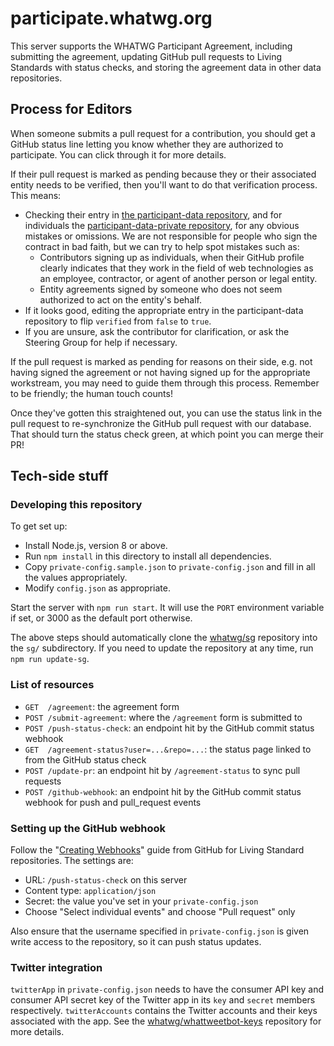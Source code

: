 # participate.whatwg.org

This server supports the WHATWG Participant Agreement, including submitting the agreement, updating GitHub pull requests to Living Standards with status checks, and storing the agreement data in other data repositories.

## Process for Editors

When someone submits a pull request for a contribution, you should get a GitHub status line letting you know whether they are authorized to participate. You can click through it for more details.

If their pull request is marked as pending because they or their associated entity needs to be verified, then you'll want to do that verification process. This means:

- Checking their entry in [the participant-data repository](https://github.com/whatwg/participant-data), and for individuals the [participant-data-private repository](https://github.com/whatwg/participant-data-private), for any obvious mistakes or omissions. We are not responsible for people who sign the contract in bad faith, but we can try to help spot mistakes such as:
  - Contributors signing up as individuals, when their GitHub profile clearly indicates that they work in the field of web technologies as an employee, contractor, or agent of another person or legal entity.
  - Entity agreements signed by someone who does not seem authorized to act on the entity's behalf.
- If it looks good, editing the appropriate entry in the participant-data repository to flip `verified` from `false` to `true`.
- If you are unsure, ask the contributor for clarification, or ask the Steering Group for help if necessary.

If the pull request is marked as pending for reasons on their side, e.g. not having signed the agreement or not having signed up for the appropriate workstream, you may need to guide them through this process. Remember to be friendly; the human touch counts!

Once they've gotten this straightened out, you can use the status link in the pull request to re-synchronize the GitHub pull request with our database. That should turn the status check green, at which point you can merge their PR!

## Tech-side stuff

### Developing this repository

To get set up:

- Install Node.js, version 8 or above.
- Run `npm install` in this directory to install all dependencies.
- Copy `private-config.sample.json` to `private-config.json` and fill in all the values appropriately.
- Modify `config.json` as appropriate.

Start the server with `npm run start`. It will use the `PORT` environment variable if set, or 3000 as the default port otherwise.

The above steps should automatically clone the [whatwg/sg](https://github.com/whatwg/sg) repository into the `sg/` subdirectory. If you need to update the repository at any time, run `npm run update-sg`.

### List of resources

- `GET  /agreement`: the agreement form
- `POST /submit-agreement`: where the `/agreement` form is submitted to
- `POST /push-status-check`: an endpoint hit by the GitHub commit status webhook
- `GET  /agreement-status?user=...&repo=...`: the status page linked to from the GitHub status check
- `POST /update-pr`: an endpoint hit by `/agreement-status` to sync pull requests
- `POST /github-webhook`: an endpoint hit by the GitHub commit status webhook for push and pull_request events

### Setting up the GitHub webhook

Follow the "[Creating Webhooks](https://developer.github.com/webhooks/creating/)" guide from GitHub for Living Standard repositories. The settings are:

- URL: `/push-status-check` on this server
- Content type: `application/json`
- Secret: the value you've set in your `private-config.json`
- Choose "Select individual events" and choose "Pull request" only

Also ensure that the username specified in `private-config.json` is given write access to the repository, so it can push status updates.

### Twitter integration

`twitterApp` in `private-config.json` needs to have the consumer API key and consumer API secret key of the Twitter app in its `key` and `secret` members respectively. `twitterAccounts` contains the Twitter accounts and their keys associated with the app. See the [whatwg/whattweetbot-keys](https://github.com/whatwg/whattweetbot-keys) repository for more details.
